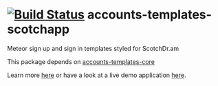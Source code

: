 [![Build Status](https://travis-ci.org/amclin/accounts-templates-scotchapp.svg?branch=master)](https://travis-ci.org/amclin/accounts-templates-scotchapp)
accounts-templates-scotchapp
========================

Meteor sign up and sign in templates styled for ScotchDr.am

This package depends on [accounts-templates-core](https://atmospherejs.com/package/accounts-templates-core)

Learn more [here](http://accounts-templates.meteor.com) or have a look at a live demo application [here](http://accounts-templates-bootstrap.meteor.com).